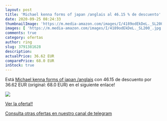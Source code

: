 ```yaml
---
layout: post
title: 'Michael kenna forms of japan /anglais al 46.15 % de descuento'
date: 2020-09-25 08:24:33
thumbnailImage: 'https://m.media-amazon.com/images/I/4189odEkDeL._SL200_.jpg'
images: [ 'https://m.media-amazon.com/images/I/4189odEkDeL._SL200_.jpg' ]
comments: true
category: ofertas
author: ring
slug: 3791381628
description:
actualPrice: 36.62 EUR
comparePrice: 68.0 EUR
inStock: true
---
```


Está [Michael kenna forms of japan /anglais](https://www.amazon.com/dp/3791381628/?tag=redken08-20) con 46.15 de descuento por 36.62 EUR (original: 68.0 EUR) en el siguiente enlace!

[![](https://m.media-amazon.com/images/I/4189odEkDeL._SL200_.jpg)](https://www.amazon.com/dp/3791381628/?tag=redken08-20)

[Ver la oferta!!](https://www.amazon.com/dp/3791381628/?tag=redken08-20)

[Consulta otras ofertas en nuestro canal de telegram](https://t.me/s/ofertas25)
